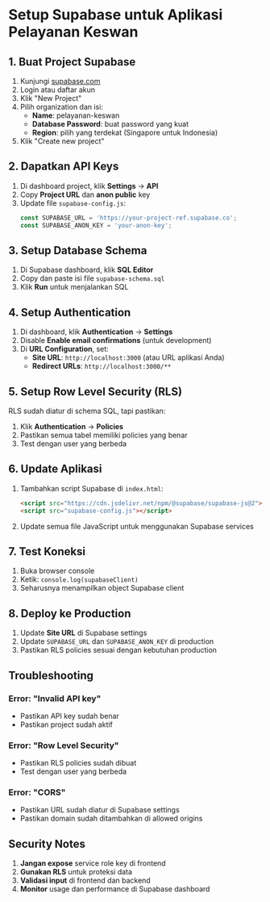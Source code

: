 # Setup Supabase untuk Aplikasi Pelayanan Keswan

## 1. Buat Project Supabase

1. Kunjungi [supabase.com](https://supabase.com)
2. Login atau daftar akun
3. Klik "New Project"
4. Pilih organization dan isi:
   - **Name**: pelayanan-keswan
   - **Database Password**: buat password yang kuat
   - **Region**: pilih yang terdekat (Singapore untuk Indonesia)
5. Klik "Create new project"

## 2. Dapatkan API Keys

1. Di dashboard project, klik **Settings** → **API**
2. Copy **Project URL** dan **anon public** key
3. Update file `supabase-config.js`:
   ```javascript
   const SUPABASE_URL = 'https://your-project-ref.supabase.co';
   const SUPABASE_ANON_KEY = 'your-anon-key';
   ```

## 3. Setup Database Schema

1. Di Supabase dashboard, klik **SQL Editor**
2. Copy dan paste isi file `supabase-schema.sql`
3. Klik **Run** untuk menjalankan SQL

## 4. Setup Authentication

1. Di dashboard, klik **Authentication** → **Settings**
2. Disable **Enable email confirmations** (untuk development)
3. Di **URL Configuration**, set:
   - **Site URL**: `http://localhost:3000` (atau URL aplikasi Anda)
   - **Redirect URLs**: `http://localhost:3000/**`

## 5. Setup Row Level Security (RLS)

RLS sudah diatur di schema SQL, tapi pastikan:
1. Klik **Authentication** → **Policies**
2. Pastikan semua tabel memiliki policies yang benar
3. Test dengan user yang berbeda

## 6. Update Aplikasi

1. Tambahkan script Supabase di `index.html`:
   ```html
   <script src="https://cdn.jsdelivr.net/npm/@supabase/supabase-js@2"></script>
   <script src="supabase-config.js"></script>
   ```

2. Update semua file JavaScript untuk menggunakan Supabase services

## 7. Test Koneksi

1. Buka browser console
2. Ketik: `console.log(supabaseClient)`
3. Seharusnya menampilkan object Supabase client

## 8. Deploy ke Production

1. Update **Site URL** di Supabase settings
2. Update `SUPABASE_URL` dan `SUPABASE_ANON_KEY` di production
3. Pastikan RLS policies sesuai dengan kebutuhan production

## Troubleshooting

### Error: "Invalid API key"
- Pastikan API key sudah benar
- Pastikan project sudah aktif

### Error: "Row Level Security"
- Pastikan RLS policies sudah dibuat
- Test dengan user yang berbeda

### Error: "CORS"
- Pastikan URL sudah diatur di Supabase settings
- Pastikan domain sudah ditambahkan di allowed origins

## Security Notes

1. **Jangan expose** service role key di frontend
2. **Gunakan RLS** untuk proteksi data
3. **Validasi input** di frontend dan backend
4. **Monitor** usage dan performance di Supabase dashboard
